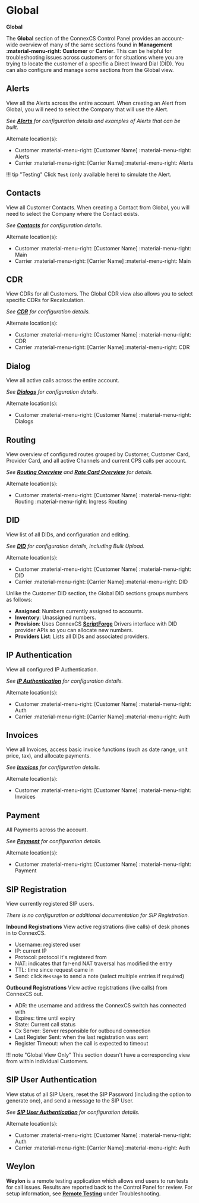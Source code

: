 # Global

**Global**

The **Global** section of the ConnexCS Control Panel provides an account-wide overview of many of the same sections found in **Management :material-menu-right: Customer** or **Carrier**. This can be helpful for troubleshooting issues across customers or for situations where you are trying to locate the customer of a specific a Direct Inward Dial (DID). You can also configure and manage some sections from the Global view. 


## Alerts
View all the Alerts across the entire account. When creating an Alert from Global, you will need to select the Company that will use the Alert.

*See [**Alerts**](https://docs.connexcs.com/customer/alerts) for configuration details and examples of Alerts that can be built.*

Alternate location(s):

* Customer :material-menu-right: [Customer Name] :material-menu-right: Alerts
* Carrier :material-menu-right: [Carrier Name] :material-menu-right: Alerts

!!! tip "Testing"
    Click **`Test`** (only available here) to simulate the Alert. 

## Contacts
View all Customer Contacts. When creating a Contact from Global, you will need to select the Company where the Contact exists.

*See [**Contacts**](https://docs.connexcs.com/customer/main) for configuration details.* 

Alternate location(s):

* Customer :material-menu-right: [Customer Name] :material-menu-right: Main
* Carrier :material-menu-right: [Carrier Name] :material-menu-right: Main

## CDR
View CDRs for all Customers. The Global CDR view also allows you to select specific CDRs for Recalculation. 

*See [**CDR**](https://docs.connexcs.com/customer/cdr) for configuration details.*

Alternate location(s):

* Customer :material-menu-right: [Customer Name] :material-menu-right: CDR
* Carrier :material-menu-right: [Carrier Name] :material-menu-right: CDR

## Dialog
View all active calls across the entire account. 

*See [**Dialogs**](https://docs.connexcs.com/customer/dialogs) for configuration details.*

Alternate location(s):

* Customer :material-menu-right: [Customer Name] :material-menu-right: Dialogs

## Routing
View overview of configured routes grouped by Customer, Customer Card, Provider Card, and all active Channels and current CPS calls per account. 

*See [**Routing Overview**](/routing) and [**Rate Card Overview**](/rate-card-building) for details.*

Alternate location(s):

* Customer :material-menu-right: [Customer Name] :material-menu-right: Routing :material-menu-right: Ingress Routing

## DID
View list of all DIDs, and configuration and editing. 

*See [**DID**](https://docs.connexcs.com/customer/did) for configuration details, including Bulk Upload.*

Alternate location(s):

* Customer :material-menu-right: [Customer Name] :material-menu-right: DID
* Carrier :material-menu-right: [Carrier Name] :material-menu-right: DID

Unlike the Customer DID section, the Global DID sections groups numbers as follows:

* **Assigned**: Numbers currently assigned to accounts.
* **Inventory**: Unassigned numbers.
* **Provision**: Uses ConnexCS [**ScriptForge**](https://docs.connexcs.com/developers/scriptforge/) Drivers interface with DID provider APIs so you can allocate new numbers.
* **Providers List**: Lists all DIDs and associated providers.

## IP Authentication
View all configured IP Authentication. 

*See [**IP Authentication**](https://docs.connexcs.com/customer/auth/#ip-authentication) for configuration details.*

Alternate location(s):

* Customer :material-menu-right: [Customer Name] :material-menu-right: Auth 
* Carrier :material-menu-right: [Carrier Name] :material-menu-right: Auth 

## Invoices
View all Invoices, access basic invoice functions (such as date range, unit price, tax), and allocate payments.

*See [**Invoices**](https://docs.connexcs.com/customer/invoices) for configuration details.*

Alternate location(s):

* Customer :material-menu-right: [Customer Name] :material-menu-right: Invoices

## Payment
All Payments across the account. 

*See [**Payment**](https://docs.connexcs.com/customer/payment) for configuration details.*

Alternate location(s):

* Customer :material-menu-right: [Customer Name] :material-menu-right: Payment

## SIP Registration
View currently registered SIP users. 

*There is no configuration or additional documentation for SIP Registration.*

**Inbound Registrations**
View active registrations (live calls) of desk phones in to ConnexCS. 

* Username: registered user
* IP: current IP
* Protocol: protocol it's registered from
* NAT: indicates that far-end NAT traversal has modified the entry
* TTL: time since request came in
* Send: click `Message` to send a note (select multiple entries if required)

**Outbound Registrations**
View active registrations (live calls)  from ConnexCS out.

* ADR: the username and address the ConnexCS switch has connected with
* Expires: time until expiry
* State: Current call status
* Cx Server: Server responsible for outbound connection
* Last Register Sent: when the last registration was sent
* Register Timeout: when the call is expected to timeout


!!! note "Global View Only"
    This section doesn't have a corresponding view from within individual Customers. 

## SIP User Authentication
View status of all SIP Users, reset the SIP Password (including the option to generate one), and send a message to the SIP User. 

*See [**SIP User Authentication**](https://docs.connexcs.com/customer/auth/#sip-user-authentication) for configuration details.*

Alternate location(s):

* Customer :material-menu-right: [Customer Name] :material-menu-right: Auth
* Carrier :material-menu-right: [Carrier Name] :material-menu-right: Auth


## Weylon
**Weylon** is a remote testing application which allows end users to run tests for call issues. Results are reported back to the Control Panel for review. For setup information, see [**Remote Testing**](/guides/remote-testing) under Troubleshooting. 

